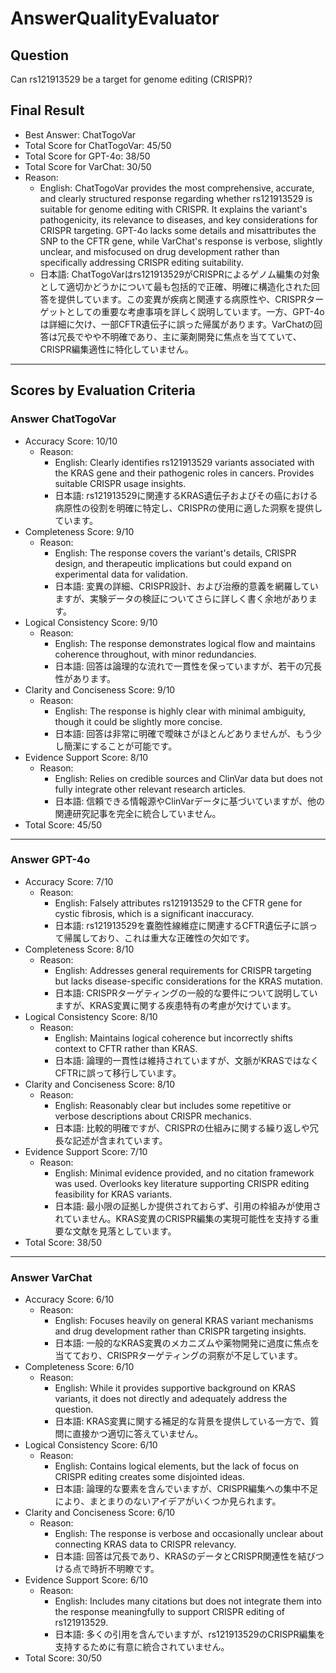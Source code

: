 # AnswerQualityEvaluator

## Question

Can rs121913529 be a target for genome editing (CRISPR)?

## Final Result

- Best Answer: ChatTogoVar
- Total Score for ChatTogoVar: 45/50
- Total Score for GPT-4o: 38/50
- Total Score for VarChat: 30/50
- Reason:
  - English: ChatTogoVar provides the most comprehensive, accurate, and clearly structured response regarding whether rs121913529 is suitable for genome editing with CRISPR. It explains the variant's pathogenicity, its relevance to diseases, and key considerations for CRISPR targeting. GPT-4o lacks some details and misattributes the SNP to the CFTR gene, while VarChat's response is verbose, slightly unclear, and misfocused on drug development rather than specifically addressing CRISPR editing suitability.
  - 日本語: ChatTogoVarはrs121913529がCRISPRによるゲノム編集の対象として適切かどうかについて最も包括的で正確、明確に構造化された回答を提供しています。この変異が疾病と関連する病原性や、CRISPRターゲットとしての重要な考慮事項を詳しく説明しています。一方、GPT-4oは詳細に欠け、一部CFTR遺伝子に誤った帰属があります。VarChatの回答は冗長でやや不明確であり、主に薬剤開発に焦点を当てていて、CRISPR編集適性に特化していません。

---

## Scores by Evaluation Criteria

### Answer ChatTogoVar
- Accuracy Score: 10/10
  - Reason: 
    - English: Clearly identifies rs121913529 variants associated with the KRAS gene and their pathogenic roles in cancers. Provides suitable CRISPR usage insights.
    - 日本語: rs121913529に関連するKRAS遺伝子およびその癌における病原性の役割を明確に特定し、CRISPRの使用に適した洞察を提供しています。
- Completeness Score: 9/10
  - Reason: 
    - English: The response covers the variant's details, CRISPR design, and therapeutic implications but could expand on experimental data for validation.
    - 日本語: 変異の詳細、CRISPR設計、および治療的意義を網羅していますが、実験データの検証についてさらに詳しく書く余地があります。
- Logical Consistency Score: 9/10
  - Reason: 
    - English: The response demonstrates logical flow and maintains coherence throughout, with minor redundancies.
    - 日本語: 回答は論理的な流れで一貫性を保っていますが、若干の冗長性があります。
- Clarity and Conciseness Score: 9/10
  - Reason: 
    - English: The response is highly clear with minimal ambiguity, though it could be slightly more concise.
    - 日本語: 回答は非常に明確で曖昧さがほとんどありませんが、もう少し簡潔にすることが可能です。
- Evidence Support Score: 8/10
  - Reason: 
    - English: Relies on credible sources and ClinVar data but does not fully integrate other relevant research articles.
    - 日本語: 信頼できる情報源やClinVarデータに基づいていますが、他の関連研究記事を完全に統合していません。
- Total Score: 45/50

---

### Answer GPT-4o
- Accuracy Score: 7/10
  - Reason: 
    - English: Falsely attributes rs121913529 to the CFTR gene for cystic fibrosis, which is a significant inaccuracy.
    - 日本語: rs121913529を嚢胞性線維症に関連するCFTR遺伝子に誤って帰属しており、これは重大な正確性の欠如です。
- Completeness Score: 8/10
  - Reason: 
    - English: Addresses general requirements for CRISPR targeting but lacks disease-specific considerations for the KRAS mutation.
    - 日本語: CRISPRターゲティングの一般的な要件について説明していますが、KRAS変異に関する疾患特有の考慮が欠けています。
- Logical Consistency Score: 8/10
  - Reason: 
    - English: Maintains logical coherence but incorrectly shifts context to CFTR rather than KRAS.
    - 日本語: 論理的一貫性は維持されていますが、文脈がKRASではなくCFTRに誤って移行しています。
- Clarity and Conciseness Score: 8/10
  - Reason: 
    - English: Reasonably clear but includes some repetitive or verbose descriptions about CRISPR mechanics.
    - 日本語: 比較的明確ですが、CRISPRの仕組みに関する繰り返しや冗長な記述が含まれています。
- Evidence Support Score: 7/10
  - Reason: 
    - English: Minimal evidence provided, and no citation framework was used. Overlooks key literature supporting CRISPR editing feasibility for KRAS variants.
    - 日本語: 最小限の証拠しか提供されておらず、引用の枠組みが使用されていません。KRAS変異のCRISPR編集の実現可能性を支持する重要な文献を見落としています。
- Total Score: 38/50

---

### Answer VarChat
- Accuracy Score: 6/10
  - Reason: 
    - English: Focuses heavily on general KRAS variant mechanisms and drug development rather than CRISPR targeting insights.
    - 日本語: 一般的なKRAS変異のメカニズムや薬物開発に過度に焦点を当てており、CRISPRターゲティングの洞察が不足しています。
- Completeness Score: 6/10
  - Reason: 
    - English: While it provides supportive background on KRAS variants, it does not directly and adequately address the question.
    - 日本語: KRAS変異に関する補足的な背景を提供している一方で、質問に直接かつ適切に答えていません。
- Logical Consistency Score: 6/10
  - Reason: 
    - English: Contains logical elements, but the lack of focus on CRISPR editing creates some disjointed ideas.
    - 日本語: 論理的な要素を含んでいますが、CRISPR編集への集中不足により、まとまりのないアイデアがいくつか見られます。
- Clarity and Conciseness Score: 6/10
  - Reason: 
    - English: The response is verbose and occasionally unclear about connecting KRAS data to CRISPR relevancy.
    - 日本語: 回答は冗長であり、KRASのデータとCRISPR関連性を結びつける点で時折不明瞭です。
- Evidence Support Score: 6/10
  - Reason: 
    - English: Includes many citations but does not integrate them into the response meaningfully to support CRISPR editing of rs121913529.
    - 日本語: 多くの引用を含んでいますが、rs121913529のCRISPR編集を支持するために有意に統合されていません。
- Total Score: 30/50